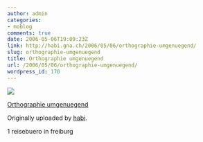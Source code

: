 ```yaml
---
author: admin
categories:
- moblog
comments: true
date: 2006-05-06T19:09:23Z
link: http://habi.gna.ch/2006/05/06/orthographie-umgenuegend/
slug: orthographie-umgenuegend
title: Orthographie umgenuegend
url: /2006/05/06/orthographie-umgenuegend/
wordpress_id: 170
---
```


[![](http://static.flickr.com/53/141486815_709abcc429_m.jpg)](http://www.flickr.com/photos/habi/141486815/)
   

 
  [Orthographie umgenuegend](http://www.flickr.com/photos/habi/141486815/)
    

  Originally uploaded by [habi](http://www.flickr.com/people/habi/).
 



1 reisebuero in freiburg
  

